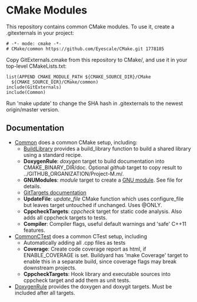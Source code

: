 # CMake Modules

This repository contains common CMake modules. To use it, create a
.gitexternals in your project:

    # -*- mode: cmake -*-
    # CMake/common https://github.com/Eyescale/CMake.git 1778185

Copy GitExternals.cmake from this repository to CMake/, and use it in
your top-level CMakeLists.txt:

    list(APPEND CMAKE_MODULE_PATH ${CMAKE_SOURCE_DIR}/CMake
      ${CMAKE_SOURCE_DIR}/CMake/common)
    include(GitExternals)
    include(Common)

Run 'make update' to change the SHA hash in .gitexternals to the newest
origin/master version.

## Documentation

* [Common](Common.cmake) does a common CMake setup, including:
    * [BuildLibrary](BuildLibrary.cmake) provides a build_library
      function to build a shared library using a standard recipe.
    * **DoxygenRule**: *doxygen* target to build documentation into
      CMAKE_BINARY_DIR/doc. Optional *github* target to copy result to
      ../GITHUB_ORGANIZATION/Project-M.m/.
    * **GNUModules**: *module* target to create a
      [GNU module](http://modules.sourceforge.net/). See file for details.
    * [GitTargets documentation](doc/GitTargets.md)
    * **UpdateFile**: *update_file* CMake function which uses configure_file
      but leaves target untouched if unchanged. Uses @ONLY.
    * **CppcheckTargets**: *cppcheck* target for static code analysis. Also
      adds all cppcheck targets to tests.
    * **Compiler**: Compiler flags, useful default warnings and 'safe'
      C++11 features.
* [CommonCTest](CommonCTest.cmake) does a common CTest setup, including
    * Automatically adding all .cpp files as tests
    * **Coverage**: Create code coverage report as html, if
      ENABLE_COVERAGE is set. Buildyard has 'make Coverage' target to
      enable this in a separate build, since coverage flags may break
      downstream projects.
    * **CppcheckTargets**: Hook library and executable sources into
        cppcheck target and add them as unit tests.
* [DoxygenRule](DoxygenRule.cmake) provides the doxygen and doxygit
  targets. Must be included after all targets.

